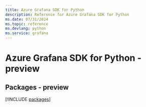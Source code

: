```yaml
---
title: Azure Grafana SDK for Python
description: Reference for Azure Grafana SDK for Python
ms.date: 07/31/2024
ms.topic: reference
ms.devlang: python
ms.service: grafana
---
```

# Azure Grafana SDK for Python - preview
## Packages - preview
[!INCLUDE [packages](grafana-index.md)]